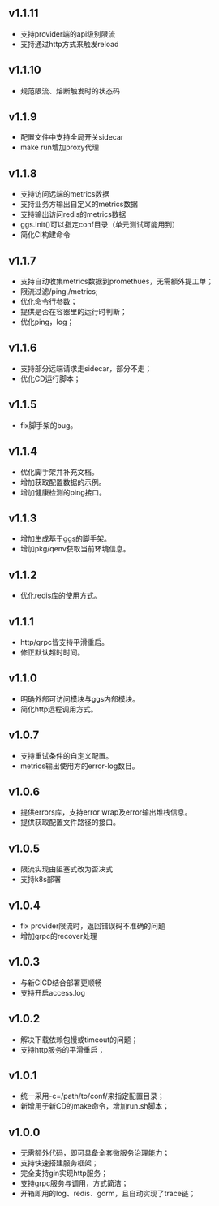 ## v1.1.11
- 支持provider端的api级别限流
- 支持通过http方式来触发reload

## v1.1.10
- 规范限流、熔断触发时的状态码

## v1.1.9
- 配置文件中支持全局开关sidecar
- make run增加proxy代理

## v1.1.8
- 支持访问远端的metrics数据
- 支持业务方输出自定义的metrics数据
- 支持输出访问redis的metrics数据
- ggs.Init()可以指定conf目录（单元测试可能用到）
- 简化CI构建命令

## v1.1.7
- 支持自动收集metrics数据到promethues，无需额外提工单；
- 限流过滤/ping,/metrics;
- 优化命令行参数；
- 提供是否在容器里的运行时判断；
- 优化ping，log；

## v1.1.6
- 支持部分远端请求走sidecar，部分不走；
- 优化CD运行脚本；

## v1.1.5
- fix脚手架的bug。

## v1.1.4
- 优化脚手架并补充文档。
- 增加获取配置数据的示例。
- 增加健康检测的ping接口。

## v1.1.3
- 增加生成基于ggs的脚手架。
- 增加pkg/qenv获取当前环境信息。

## v1.1.2
- 优化redis库的使用方式。

## v1.1.1
- http/grpc皆支持平滑重启。
- 修正默认超时时间。

## v1.1.0
- 明确外部可访问模块与ggs内部模块。
- 简化http远程调用方式。

## v1.0.7
- 支持重试条件的自定义配置。
- metrics输出使用方的error-log数目。

## v1.0.6
- 提供errors库，支持error wrap及error输出堆栈信息。
- 提供获取配置文件路径的接口。

## v1.0.5
- 限流实现由阻塞式改为否决式
- 支持k8s部署

## v1.0.4
- fix provider限流时，返回错误码不准确的问题
- 增加grpc的recover处理

## v1.0.3
- 与新CICD结合部署更顺畅
- 支持开启access.log

## v1.0.2
- 解决下载依赖包慢或timeout的问题；
- 支持http服务的平滑重启；

## v1.0.1
- 统一采用-c=/path/to/conf/来指定配置目录；
- 新增用于新CD的make命令，增加run.sh脚本；

## v1.0.0
- 无需额外代码，即可具备全套微服务治理能力；
- 支持快速搭建服务框架；
- 完全支持gin实现http服务；
- 支持grpc服务与调用，方式简洁；
- 开箱即用的log、redis、gorm，且自动实现了trace链；